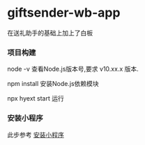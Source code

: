 # giftsender-wb-app

在送礼助手的基础上加上了白板

### 项目构建

node -v 查看Node.js版本号,要求 v10.xx.x 版本.

npm install 安装Node.js依赖模块

npx hyext start 运行

### 安装小程序

此步参考 [安装小程序](http://test.hd.huya.com/miniapp-docs/#/quickstart/createExt)